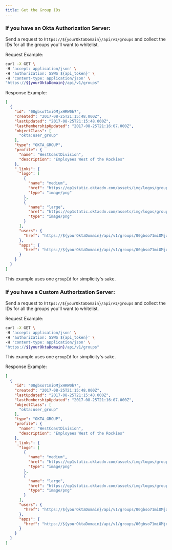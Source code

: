 ```yaml
---
title: Get the Group IDs
---
```


### If you have an Okta Authorization Server:

Send a request to `https://${yourOktaDomain}/api/v1/groups` and collect the IDs for all the groups you'll want to whitelist.

   Request Example:

```bash
curl -X GET \
-H 'accept: application/json' \
-H 'authorization: SSWS ${api_token}' \
-H 'content-type: application/json' \
"https://${yourOktaDomain}/api/v1/groups"
```

   Response Example:

```json
[
  {
    "id": "00gbso71miOMjxHRW0h7",
    "created": "2017-08-25T21:15:48.000Z",
    "lastUpdated": "2017-08-25T21:15:48.000Z",
    "lastMembershipUpdated": "2017-08-25T21:16:07.000Z",
    "objectClass": [
      "okta:user_group"
    ],
    "type": "OKTA_GROUP",
    "profile": {
      "name": "WestCoastDivision",
      "description": "Employees West of the Rockies"
    },
    "_links": {
      "logo": [
        {
          "name": "medium",
          "href": "https://op1static.oktacdn.com/assets/img/logos/groups/okta-medium.d7fb831bc4e7e1a5d8bd35dfaf405d9e.png",
          "type": "image/png"
        },
        {
          "name": "large",
          "href": "https://op1static.oktacdn.com/assets/img/logos/groups/okta-large.511fcb0de9da185b52589cb14d581c2c.png",
          "type": "image/png"
        }
      ],
      "users": {
        "href": "https://${yourOktaDomain}/api/v1/groups/00gbso71miOMjxHRW0h7/users"
      },
      "apps": {
        "href": "https://${yourOktaDomain}/api/v1/groups/00gbso71miOMjxHRW0h7/apps"
      }
    }
  }
]
```

This example uses one `groupId` for simplicity's sake.

### If you have a Custom Authorization Server:

Send a request to `https://${yourOktaDomain}/api/v1/groups` and collect the IDs for all the groups you'll want to whitelist.

Request Example:

```bash
curl -X GET \
-H 'accept: application/json' \
-H 'authorization: SSWS ${api_token}' \
-H 'content-type: application/json' \
"https://${yourOktaDomain}/api/v1/groups"
```

This example uses one `groupId` for simplicity's sake.

 Response Example:

```json
[
  {
    "id": "00gbso71miOMjxHRW0h7",
    "created": "2017-08-25T21:15:48.000Z",
    "lastUpdated": "2017-08-25T21:15:48.000Z",
    "lastMembershipUpdated": "2017-08-25T21:16:07.000Z",
    "objectClass": [
      "okta:user_group"
    ],
    "type": "OKTA_GROUP",
    "profile": {
      "name": "WestCoastDivision",
      "description": "Employees West of the Rockies"
    },
    "_links": {
      "logo": [
        {
          "name": "medium",
          "href": "https://op1static.oktacdn.com/assets/img/logos/groups/okta-medium.d7fb831bc4e7e1a5d8bd35dfaf405d9e.png",
          "type": "image/png"
        },
        {
          "name": "large",
          "href": "https://op1static.oktacdn.com/assets/img/logos/groups/okta-large.511fcb0de9da185b52589cb14d581c2c.png",
          "type": "image/png"
        }
      ],
      "users": {
        "href": "https://${yourOktaDomain}/api/v1/groups/00gbso71miOMjxHRW0h7/users"
      },
      "apps": {
        "href": "https://${yourOktaDomain}/api/v1/groups/00gbso71miOMjxHRW0h7/apps"
      }
    }
  }
]
```
<NextSectionLink/>
